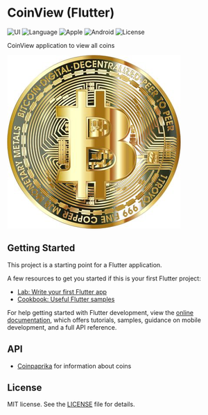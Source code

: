 # CoinView (Flutter)

![UI](https://img.shields.io/badge/Flutter-3.27-gold?logo=Flutter) ![Language](https://img.shields.io/badge/Dart-3.6-blue?logo=Dart) ![Apple](https://img.shields.io/badge/iOS-12-FFFF66?logo=Apple) ![Android](https://img.shields.io/badge/Android-8.0-grean?logo=Android) ![License](https://img.shields.io/badge/License-MIT-EF443B?logo=Cachet)

CoinView application to view all coins

![Title](/img/title.jpg)

## Getting Started

This project is a starting point for a Flutter application.

A few resources to get you started if this is your first Flutter project:

- [Lab: Write your first Flutter app](https://docs.flutter.dev/get-started/codelab)
- [Cookbook: Useful Flutter samples](https://docs.flutter.dev/cookbook)

For help getting started with Flutter development, view the
[online documentation](https://docs.flutter.dev/), which offers tutorials,
samples, guidance on mobile development, and a full API reference.

## API

- [Coinpaprika](https://api.coinpaprika.com) for information about coins

## License
MIT license. See the [LICENSE](https://github.com/KsArt-IT/CoinView-Flutter?tab=MIT-1-ov-file) file for details.

